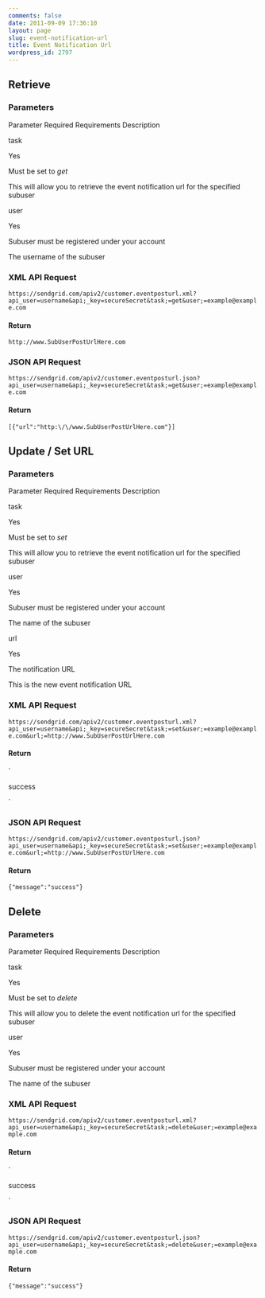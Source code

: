 ```yaml
---
comments: false
date: 2011-09-09 17:36:10
layout: page
slug: event-notification-url
title: Event Notification Url
wordpress_id: 2797
---
```





## Retrieve




### Parameters









Parameter
Required
Requirements
Description





task


Yes


Must be set to _get_


This will allow you to retrieve the event notification url for the specified subuser






user


Yes


Subuser must be registered under your account


The username of the subuser






### XML API Request


`https://sendgrid.com/apiv2/customer.eventposturl.xml?api_user=username&api;_key=secureSecret&task;=get&user;=example@example.com`


#### Return


`http://www.SubUserPostUrlHere.com`


### JSON API Request


`https://sendgrid.com/apiv2/customer.eventposturl.json?api_user=username&api;_key=secureSecret&task;=get&user;=example@example.com`


#### Return


`[{"url":"http:\/\/www.SubUserPostUrlHere.com"}]`



## Update / Set URL




### Parameters









Parameter
Required
Requirements
Description





task


Yes


Must be set to _set_


This will allow you to retrieve the event notification url for the specified subuser






user


Yes


Subuser must be registered under your account


The name of the subuser






url


Yes


The notification URL


This is the new event notification URL






### XML API Request


`https://sendgrid.com/apiv2/customer.eventposturl.xml?api_user=username&api;_key=secureSecret&task;=set&user;=example@example.com&url;=http://www.SubUserPostUrlHere.com`


#### Return


`

  success

`


### JSON API Request


`https://sendgrid.com/apiv2/customer.eventposturl.json?api_user=username&api;_key=secureSecret&task;=set&user;=example@example.com&url;=http://www.SubUserPostUrlHere.com`


#### Return


`{"message":"success"}`



## Delete




### Parameters









Parameter
Required
Requirements
Description





task


Yes


Must be set to _delete_


This will allow you to delete the event notification url for the specified subuser






user


Yes


Subuser must be registered under your account


The name of the subuser






### XML API Request


`https://sendgrid.com/apiv2/customer.eventposturl.xml?api_user=username&api;_key=secureSecret&task;=delete&user;=example@example.com`


#### Return


`

  success

`


### JSON API Request


`https://sendgrid.com/apiv2/customer.eventposturl.json?api_user=username&api;_key=secureSecret&task;=delete&user;=example@example.com`


#### Return


`{"message":"success"}`

